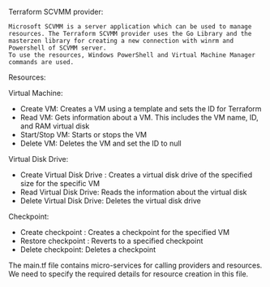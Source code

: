 Terraform SCVMM provider:

    Microsoft SCVMM is a server application which can be used to manage resources. The Terraform SCVMM provider uses the Go Library and the masterzen library for creating a new connection with winrm and Powershell of SCVMM server. 
    To use the resources, Windows PowerShell and Virtual Machine Manager commands are used.

Resources:

Virtual Machine:

- Create VM: Creates a VM using a template and sets the ID for Terraform
- Read VM: Gets information about a VM. This includes the VM name, ID, and RAM virtual disk
- Start/Stop VM: Starts or stops the VM
- Delete VM: Deletes the VM and set the ID to null

Virtual Disk Drive:

- Create Virtual Disk Drive : Creates a virtual disk drive of the specified size for the specific VM
- Read Virtual Disk Drive: Reads the information about the virtual disk
- Delete Virtual Disk Drive: Deletes the virtual disk drive

Checkpoint:

- Create checkpoint : Creates a checkpoint for the specified VM
- Restore checkpoint : Reverts to a specified checkpoint
- Delete checkpoint: Deletes a checkpoint

The main.tf file contains micro-services for calling providers and resources. We need to specify the required details for resource creation in this file.
